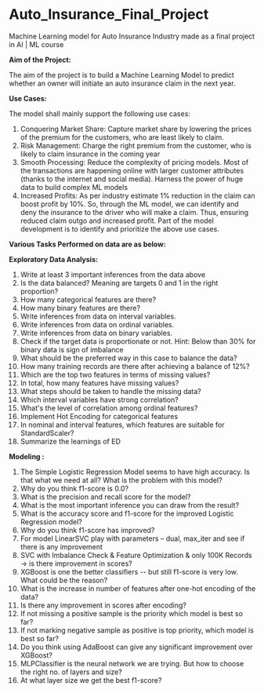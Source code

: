 # Auto_Insurance_Final_Project
Machine Learning model for Auto Insurance Industry made as a final project in AI | ML course

<b>Aim of the Project:</b>

The aim of the project is to build a Machine Learning Model to predict whether an owner will initiate an auto insurance claim in the next year.

<b>Use Cases:</b>

The model shall mainly support the following use cases:

1. Conquering Market Share: Capture market share by lowering the prices of the premium for the customers, who are least likely to claim.
2. Risk Management: Charge the right premium from the customer, who is likely to claim insurance in the coming year
3. Smooth Processing: Reduce the complexity of pricing models. Most of the transactions are happening online with larger customer attributes (thanks to the internet and social media). Harness the power of huge data to build complex ML models
4. Increased Profits: As per industry estimate 1% reduction in the claim can boost profit by 10%. So, through the ML model, we can identify and deny the insurance to the driver who will make a claim. Thus, ensuring reduced claim outgo and increased profit.
Part of the model development is to identify and prioritize the above use cases.

<b>Various Tasks Performed on data are as below:</b>

<b>Exploratory Data Analysis:</b>

1. Write at least 3 important inferences from the data above
2. Is the data balanced? Meaning are targets 0 and 1 in the right proportion?
3. How many categorical features are there?
4. How many binary features are there?
5. Write inferences from data on interval variables.
6. Write inferences from data on ordinal variables.
7. Write inferences from data on binary variables.
8. Check if the target data is proportionate or not. Hint: Below than 30% for binary data is sign of imbalance
9. What should be the preferred way in this case to balance the data?
10. How many training records are there after achieving a balance of 12%?
11. Which are the top two features in terms of missing values?
12. In total, how many features have missing values?
13. What steps should be taken to handle the missing data?
14. Which interval variables have strong correlation?
15. What's the level of correlation among ordinal features?
16. Implement Hot Encoding for categorical features
17. In nominal and interval features, which features are suitable for StandardScaler?
18. Summarize the learnings of ED

<b>Modeling :</b>

1. The Simple Logistic Regression Model seems to have high accuracy. Is that what we need at all? What is the problem with this model?
2. Why do you think f1-score is 0.0?
3. What is the precision and recall score for the model?
4. What is the most important inference you can draw from the result?
5. What is the accuracy score and f1-score for the improved Logistic Regression model?
6. Why do you think f1-score has improved?
7. For model LinearSVC play with parameters – dual, max_iter and see if there is any improvement
8. SVC with Imbalance Check & Feature Optimization & only 100K Records → is there improvement in scores?
9. XGBoost is one the better classifiers -- but still f1-score is very low. What could be the reason?
10. What is the increase in number of features after one-hot encoding of the data?
11. Is there any improvement in scores after encoding?
12. If not missing a positive sample is the priority which model is best so far?
13. If not marking negative sample as positive is top priority, which model is best so far?
14. Do you think using AdaBoost can give any significant improvement over XGBoost?
15. MLPClassifier is the neural network we are trying. But how to choose the right no. of layers and size?
16. At what layer size we get the best f1-score?
